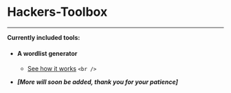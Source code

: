 # Hackers-Toolbox

---

**Currently included tools:**

* #### A wordlist generator

  * [See how it works](/DictionaryGen/Algorithm.md)
    `<br />`
* **_*[More will soon be added, thank you for your patience]*_**
